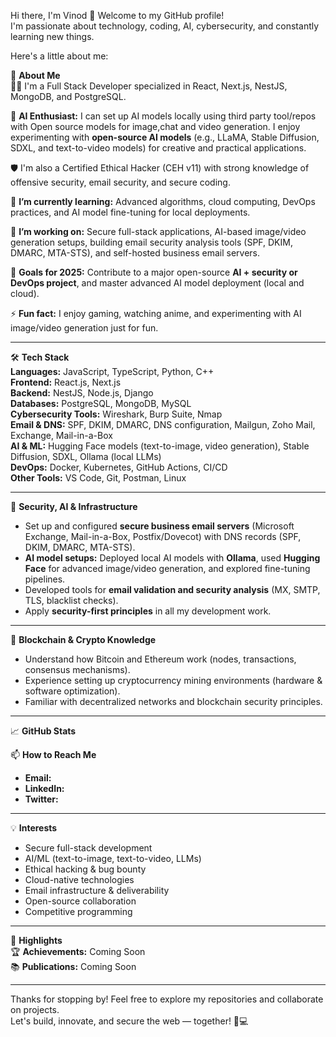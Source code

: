 Hi there, I'm Vinod 👋 Welcome to my GitHub profile!  
I'm passionate about technology, coding, AI, cybersecurity, and constantly learning new things.  

Here's a little about me:

🚀 **About Me**  
🧑‍💻 I'm a Full Stack Developer specialized in React, Next.js, NestJS, MongoDB, and PostgreSQL.  

🤖 **AI Enthusiast:** I can set up AI models locally using third party tool/repos with Open source models for image,chat and video generation. I enjoy experimenting with **open-source AI models** (e.g., LLaMA, Stable Diffusion, SDXL, and text-to-video models) for creative and practical applications.  

🛡️ I'm also a Certified Ethical Hacker (CEH v11) with strong knowledge of offensive security, email security, and secure coding.  

🌱 **I’m currently learning:** Advanced algorithms, cloud computing, DevOps practices, and AI model fine-tuning for local deployments.  

💼 **I’m working on:** Secure full-stack applications, AI-based image/video generation setups, building email security analysis tools (SPF, DKIM, DMARC, MTA-STS), and self-hosted business email servers.  

🎯 **Goals for 2025:** Contribute to a major open-source **AI + security or DevOps project**, and master advanced AI model deployment (local and cloud).  

⚡ **Fun fact:** I enjoy gaming, watching anime, and experimenting with AI image/video generation just for fun.  

---

🛠️ **Tech Stack**  
**Languages:** JavaScript, TypeScript, Python, C++  
**Frontend:** React.js, Next.js  
**Backend:** NestJS, Node.js, Django  
**Databases:** PostgreSQL, MongoDB, MySQL  
**Cybersecurity Tools:** Wireshark, Burp Suite, Nmap  
**Email & DNS:** SPF, DKIM, DMARC, DNS configuration, Mailgun, Zoho Mail, Exchange, Mail-in-a-Box  
**AI & ML:** Hugging Face models (text-to-image, video generation), Stable Diffusion, SDXL, Ollama (local LLMs)  
**DevOps:** Docker, Kubernetes, GitHub Actions, CI/CD  
**Other Tools:** VS Code, Git, Postman, Linux  

---

🧠 **Security, AI & Infrastructure**  
- Set up and configured **secure business email servers** (Microsoft Exchange, Mail-in-a-Box, Postfix/Dovecot) with DNS records (SPF, DKIM, DMARC, MTA-STS).  
- **AI model setups:** Deployed local AI models with **Ollama**, used **Hugging Face** for advanced image/video generation, and explored fine-tuning pipelines.  
- Developed tools for **email validation and security analysis** (MX, SMTP, TLS, blacklist checks).  
- Apply **security-first principles** in all my development work.  

---

🔗 **Blockchain & Crypto Knowledge**
- Understand how Bitcoin and Ethereum work (nodes, transactions, consensus mechanisms).
- Experience setting up cryptocurrency mining environments (hardware & software optimization).
- Familiar with decentralized networks and blockchain security principles.

---

📈 **GitHub Stats**  

📫 **How to Reach Me**  
- **Email:**  
- **LinkedIn:**  
- **Twitter:**  

---

💡 **Interests**  
- Secure full-stack development  
- AI/ML (text-to-image, text-to-video, LLMs)  
- Ethical hacking & bug bounty  
- Cloud-native technologies  
- Email infrastructure & deliverability  
- Open-source collaboration  
- Competitive programming  

---

🌟 **Highlights**  
🏆 **Achievements:** Coming Soon  
📚 **Publications:** Coming Soon  

---

Thanks for stopping by! Feel free to explore my repositories and collaborate on projects.  
Let's build, innovate, and secure the web — together! 🔐💻
